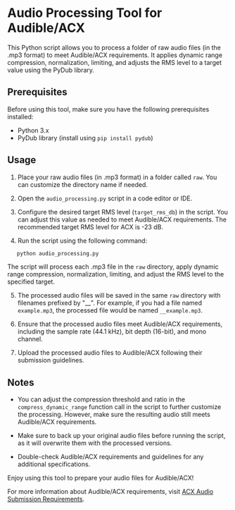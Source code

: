 # Audio Processing Tool for Audible/ACX

This Python script allows you to process a folder of raw audio files (in the .mp3 format) to meet Audible/ACX requirements. It applies dynamic range compression, normalization, limiting, and adjusts the RMS level to a target value using the PyDub library.

## Prerequisites

Before using this tool, make sure you have the following prerequisites installed:

- Python 3.x
- PyDub library (install using `pip install pydub`)

## Usage

1. Place your raw audio files (in .mp3 format) in a folder called `raw`. You can customize the directory name if needed.

2. Open the `audio_processing.py` script in a code editor or IDE.

3. Configure the desired target RMS level (`target_rms_db`) in the script. You can adjust this value as needed to meet Audible/ACX requirements. The recommended target RMS level for ACX is -23 dB.

4. Run the script using the following command:
```bash
   python audio_processing.py
```

The script will process each .mp3 file in the `raw` directory, apply dynamic range compression, normalization, limiting, and adjust the RMS level to the specified target.

5. The processed audio files will be saved in the same `raw` directory with filenames prefixed by "__". For example, if you had a file named `example.mp3`, the processed file would be named `__example.mp3`.

6. Ensure that the processed audio files meet Audible/ACX requirements, including the sample rate (44.1 kHz), bit depth (16-bit), and mono channel.

7. Upload the processed audio files to Audible/ACX following their submission guidelines.

## Notes

- You can adjust the compression threshold and ratio in the `compress_dynamic_range` function call in the script to further customize the processing. However, make sure the resulting audio still meets Audible/ACX requirements.

- Make sure to back up your original audio files before running the script, as it will overwrite them with the processed versions.

- Double-check Audible/ACX requirements and guidelines for any additional specifications.

Enjoy using this tool to prepare your audio files for Audible/ACX!

For more information about Audible/ACX requirements, visit [ACX Audio Submission Requirements](https://www.acx.com/help/acx-audio-submission-requirements/201456300).

